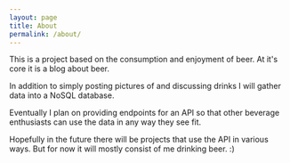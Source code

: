 ```yaml
---
layout: page
title: About
permalink: /about/
---
```


This is a project based on the consumption and enjoyment of beer. At it's core it is a blog about beer. 

In addition to simply posting pictures of and discussing drinks I will gather data into a NoSQL database. 

Eventually I plan on providing endpoints for an API so that other beverage enthusiasts can use the data in any way they see fit.

Hopefully in the future there will be projects that use the API in various ways. But for now it will mostly consist of me drinking beer. :)



